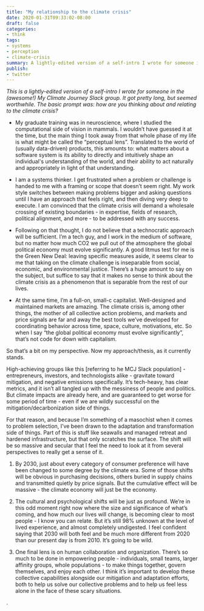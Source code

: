 ```yaml
---
title: "My relationship to the climate crisis"
date: 2020-01-31T09:33:02-08:00
draft: false
categories:
- think
tags:
- systems
- perception
- climate-crisis
summary: A lightly-edited version of a self-intro I wrote for someone in the (awesome!) My Climate Journey Slack group
publish:
- twitter
---
```


*This is a lightly-edited version of a self-intro I wrote for someone in the (awesome!) My Climate Journey Slack group. It got pretty long, but seemed worthwhile. The basic prompt was: how are you thinking about and relating to the climate crisis?*

* My graduate training was in neuroscience, where I studied the computational side of vision in mammals. I wouldn’t have guessed it at the time, but the main thing I took away from that whole phase of my life is what might be called the “perceptual lens”. Translated to the world of (usually data-driven) products, this amounts to: what matters about a software system is its ability to directly and intuitively shape an individual's understanding of the world, and their ability to act naturally and appropriately in light of that understanding.

* I am a systems thinker. I get frustrated when a problem or challenge is handed to me with a framing or scope that doesn’t seem right. My work style switches between making problems bigger and asking questions until I have an approach that feels right, and then diving very deep to execute. I am convinced that the climate crisis will demand a wholesale crossing of existing boundaries - in expertise, fields of research, political alignment, and more - to be addressed with any success.

* Following on that thought, I do not believe that a technocratic approach will be sufficient. I’m a tech guy, and I work in the medium of software, but no matter how much CO2 we pull out of the atmosphere the global political economy must evolve significantly. A good litmus test for me is the Green New Deal: leaving specific measures aside, it seems clear to me that taking on the climate challenge is inseparable from social, economic, and environmental justice. There’s a huge amount to say on the subject, but suffice to say that it makes no sense to think about the climate crisis as a phenomenon that is separable from the rest of our lives.

* At the same time, I’m a full-on, small-c capitalist. Well-designed and maintained markets are amazing. The climate crisis is, among other things, the mother of all collective action problems, and markets and price signals are far and away the best tools we’ve developed for coordinating behavior across time, space, culture, motivations, etc. So when I say “the global political economy must evolve significantly”, that’s not code for down with capitalism.

So that’s a bit on my perspective. Now my approach/thesis, as it currently stands.

High-achieving groups like this [referring to he MCJ Slack population] - entrepreneurs, investors, and technologists alike - gravitate toward mitigation, and negative emissions specifically. It’s tech-heavy, has clear metrics, and it isn’t all tangled up with the messiness of people and politics. But climate impacts are already here, and are guaranteed to get worse for some period of time - even if we are wildly successful on the mitigation/decarbonization side of things.

For that reason, and because I’m something of a masochist when it comes to problem selection, I’ve been drawn to the adaptation and transformation side of things. Part of this is stuff like seawalls and managed retreat and hardened infrastructure, but that only scratches the surface. The shift will be so massive and secular that I feel the need to look at it from several perspectives to really get a sense of it.

1. By 2030, just about every category of consumer preference will have been changed to some degree by the climate era. Some of those shifts will be obvious in purchasing decisions, others buried in supply chains and transmitted quietly by price signals. But the cumulative effect will be massive - the climate economy will just be the economy.

2. The cultural and psychological shifts will be just as profound. We’re in this odd moment right now where the size and significance of what’s coming, and how much our lives will change, is becoming clear to most people - I know you can relate. But it’s still 98% unknown at the level of lived experience, and almost completely undigested. I feel confident saying that 2030 will both feel and be much more different from 2020 than our present day is from 2010. It’s going to be wild.

3. One final lens is on human collaboration and organization. There’s so much to be done in empowering people - individuals, small teams, larger affinity groups, whole populations - to make things together, govern themselves, and enjoy each other. I think it’s important to develop these collective capabilities alongside our mitigation and adaptation efforts, both to help us solve our collective problems and to help us feel less alone in the face of these scary situations.

.
